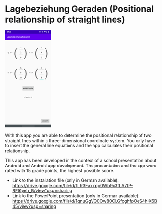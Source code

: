 # Lagebeziehung Geraden (Positional relationship of straight lines)

<img src="https://github.com/Koenigseder/lagebeziehung-geraden/blob/master/screen0.png" alt="screen0" width=150 />

With this app you are able to determine the positional relationship of two straight lines within a three-dimensional coordinate system. You only have to insert the general line equations and the app calculates their positional relationship.

This app has been developed in the context of a school presentation about Android and Android app development. The presentation and the app were rated with 15 grade points, the highest possible score.

- Link to the installation file (only in German available): https://drive.google.com/file/d/1LR3Faxlrpp0Wb9x3fLA7tP-RFl6peh_B/view?usp=sharing
- Link to the PowerPoint presentation (only in German available): https://drive.google.com/file/d/1qnuGgVQ0Ow80CLGfcghfpOeS4hIX6B45/view?usp=sharing
